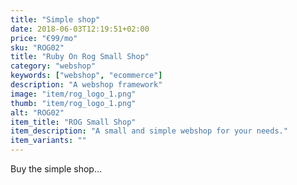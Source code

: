 ```yaml
---
title: "Simple shop"
date: 2018-06-03T12:19:51+02:00
price: "€99/mo"
sku: "ROG02"
title: "Ruby On Rog Small Shop"
category: "webshop"
keywords: ["webshop", "ecommerce"]
description: "A webshop framework"
image: "item/rog_logo_1.png"
thumb: "item/rog_logo_1.png"
alt: "ROG02"
item_title: "ROG Small Shop"
item_description: "A small and simple webshop for your needs."
item_variants: ""
---
```


Buy the simple shop...